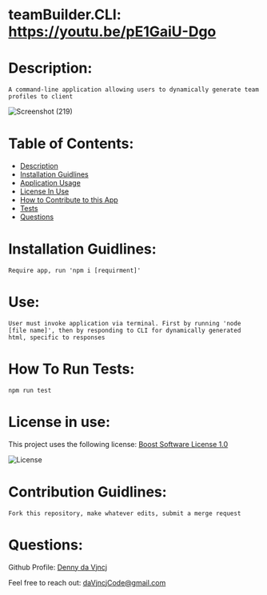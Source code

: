   # teamBuilder.CLI: https://youtu.be/pE1GaiU-Dgo

  # Description:
  `A command-line application allowing users to dynamically generate team profiles to client`
  
  ![Screenshot (219)](https://user-images.githubusercontent.com/62162419/100260010-ed2f0600-2f16-11eb-86b1-73eb5d5a9f61.png)

  # Table of Contents:
  - [Description](#description)
  - [Installation Guidlines](#installation-guidlines)
  - [Application Usage](#use)
  - [License In Use](#license-in-use)
  - [How to Contribute to this App](#contribution-Guidlines)
  - [Tests](#how-to-run-tests)
  - [Questions](#questions)
  
  # Installation Guidlines:
  `Require app, run 'npm i [requirment]'`

  # Use:
  ```
  User must invoke application via terminal. First by running 'node [file name]', then by responding to CLI for dynamically generated html, specific to responses
  ```
  # How To Run Tests:
  `npm run test`

  # License in use:
  This project uses the following license: [Boost Software License 1.0]()
  
  ![License](https://img.shields.io/badge/License-Boost%20Software%20License%201.0-blue.svg)

  # Contribution Guidlines:
  ```
  Fork this repository, make whatever edits, submit a merge request
  ```
  # Questions:
  Github Profile: [Denny da Vjncj](https://www.github.com/DennydaVjncj)
  
  Feel free to reach out: daVjncjCode@gmail.com
